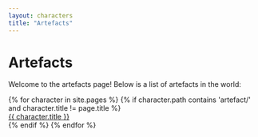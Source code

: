 ```yaml
---
layout: characters
title: "Artefacts"
---
```


# Artefacts

Welcome to the artefacts page! Below is a list of artefacts in the world:

<div class="character-list">
{% for character in site.pages %}
    {% if character.path contains 'artefact/' and character.title != page.title %}
        <div class="character-item">
            <a class="character-link" href="{{ character.url | absolute_url}}">{{ character.title }}</a>
        </div>
    {% endif %}
{% endfor %}
</div>